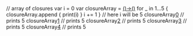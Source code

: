 

// array of closures 
var i = 0
var closureArray = [()->()]()
for _ in 1…5 {
closureArray.append {
print(i)
}
i += 1
}
// here i will be 5
closureArray[0]() // prints 5
closureArray[1]() // prints 5
closureArray[2]() // prints 5
closureArray[3]() // prints 5
closureArray[4]() // prints 5


